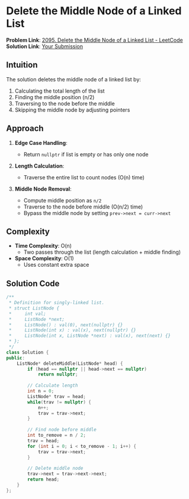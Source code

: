 # Delete the Middle Node of a Linked List

**Problem Link**: [2095. Delete the Middle Node of a Linked List - LeetCode](https://leetcode.com/problems/delete-the-middle-node-of-a-linked-list/)  
**Solution Link**: [Your Submission](https://leetcode.com/problems/delete-the-middle-node-of-a-linked-list/submissions/1627218629)

## Intuition
The solution deletes the middle node of a linked list by:
1. Calculating the total length of the list
2. Finding the middle position (n/2)
3. Traversing to the node before the middle
4. Skipping the middle node by adjusting pointers

## Approach
1. **Edge Case Handling**:
   - Return `nullptr` if list is empty or has only one node

2. **Length Calculation**:
   - Traverse the entire list to count nodes (O(n) time)

3. **Middle Node Removal**:
   - Compute middle position as `n/2`
   - Traverse to the node before middle (O(n/2) time)
   - Bypass the middle node by setting `prev->next = curr->next`

## Complexity
- **Time Complexity**: O(n)  
  - Two passes through the list (length calculation + middle finding)
- **Space Complexity**: O(1)  
  - Uses constant extra space

## Solution Code
```cpp
/**
 * Definition for singly-linked list.
 * struct ListNode {
 *     int val;
 *     ListNode *next;
 *     ListNode() : val(0), next(nullptr) {}
 *     ListNode(int x) : val(x), next(nullptr) {}
 *     ListNode(int x, ListNode *next) : val(x), next(next) {}
 * };
 */
class Solution {
public:
    ListNode* deleteMiddle(ListNode* head) {
        if (head == nullptr || head->next == nullptr) 
            return nullptr;
        
        // Calculate length
        int n = 0;
        ListNode* trav = head;
        while(trav != nullptr) {
            n++;
            trav = trav->next;
        }
        
        // Find node before middle
        int to_remove = n / 2;
        trav = head;
        for (int i = 0; i < to_remove - 1; i++) {
            trav = trav->next;
        }
        
        // Delete middle node
        trav->next = trav->next->next;
        return head;
    }
};
